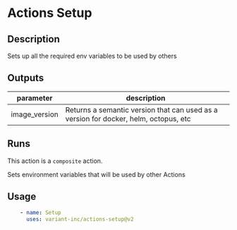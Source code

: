 # Actions Setup
<!-- action-docs-description -->
## Description

Sets up all the required env variables to be used by others
<!-- action-docs-description -->

<!-- markdownlint-disable line-length -->
<!-- action-docs-inputs -->

<!-- action-docs-inputs -->
<!-- markdownlint-enable line-length -->

<!-- action-docs-outputs -->
## Outputs

| parameter | description |
| --- | --- |
| image_version | Returns a semantic version that can used as a version for docker, helm, octopus, etc |
<!-- action-docs-outputs -->

<!-- action-docs-runs -->
## Runs

This action is a `composite` action.
<!-- action-docs-runs -->

Sets environment variables that will be used by other Actions

## Usage

```yaml
    - name: Setup
      uses: variant-inc/actions-setup@v2
```
